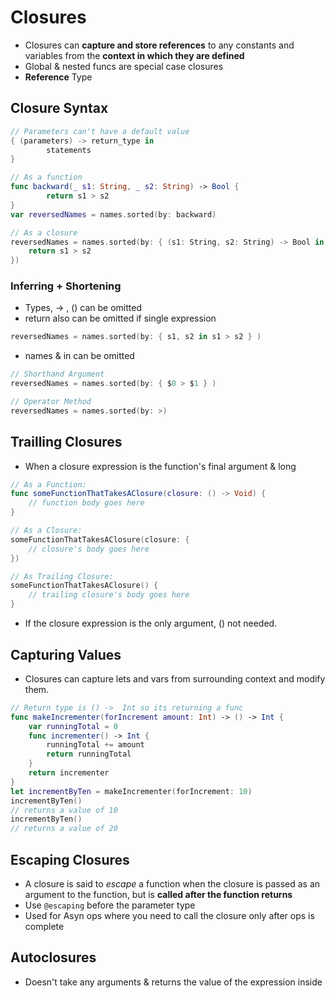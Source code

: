 # Closures
* Closures can **capture and store references** to any constants and variables from the **context in which they are defined**
* Global & nested funcs are special case closures
* **Reference** Type



## Closure Syntax

```swift
// Parameters can't have a default value
{ (parameters) -> return_type in 
		statements  
} 
```

```swift
// As a function
func backward(_ s1: String, _ s2: String) -> Bool { 
		return s1 > s2 
} 
var reversedNames = names.sorted(by: backward) 

// As a closure
reversedNames = names.sorted(by: { (s1: String, s2: String) -> Bool in
    return s1 > s2
})
```

### Inferring + Shortening
* Types, -> , () can be omitted
* return also can be omitted if single expression
```swift
reversedNames = names.sorted(by: { s1, s2 in s1 > s2 } )
```

* names & in can be omitted
```swift
// Shorthand Argument 
reversedNames = names.sorted(by: { $0 > $1 } )

// Operator Method
reversedNames = names.sorted(by: >)
```



## Trailling Closures

* When a closure expression is the function's final argument & long

```swift
// As a Function:
func someFunctionThatTakesAClosure(closure: () -> Void) {
    // function body goes here
}

// As a Closure:
someFunctionThatTakesAClosure(closure: {
    // closure's body goes here
})

// As Trailing Closure:
someFunctionThatTakesAClosure() {
    // trailing closure's body goes here
}
```

* If the closure expression is the only argument, () not needed.

  

## Capturing Values
* Closures can capture lets and vars from surrounding context and modify them.
```swift
// Return type is () ->  Int so its returning a func
func makeIncrementer(forIncrement amount: Int) -> () -> Int {
    var runningTotal = 0
    func incrementer() -> Int {
        runningTotal += amount
        return runningTotal
    }
    return incrementer
}
let incrementByTen = makeIncrementer(forIncrement: 10)
incrementByTen() 
// returns a value of 10 
incrementByTen() 
// returns a value of 20 
```



## Escaping Closures

* A closure is said to _escape_ a function when the closure is passed as an argument to the function, but is **called after the function returns**
* Use `@escaping` before the parameter type
* Used for Asyn ops where you need to call the closure only after ops is complete



## Autoclosures

* Doesn't take any arguments & returns the value of the expression inside